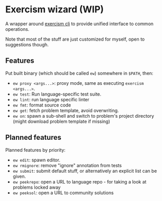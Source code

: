 # Exercism wizard (WIP)

A wrapper around [exercism cli](https://github.com/exercism/cli) to provide unified interface to common operations.

Note that most of the stuff are just customized for myself, open to suggestions though.

## Features

Put built binary (which should be called `ew`) somewhere in `$PATH`, then:

- `ew proxy <args...>`: proxy mode, same as executing `exercism <args...>`.
- `ew test`: Run language-specific test suite.
- `ew lint`: run language specific linter
- `ew fmt`: format source code
- `ew get`: fetch problem template, avoid overwriting.
- `ew on`: spawn a sub-shell and switch to problem's project directory (might download problem template if missing)

## Planned features

Planned features by priority:

- `ew edit`: spawn editor.
- `ew rmignore`: remove "ignore" annotation from tests
- `ew submit`: submit default stuff, or alternatively an explicit list can be given.
- `ew peekrepo`: open a URL to language repo - for taking a look at problems locked away
- `ew peeksol`: open a URL to community solutions
